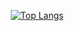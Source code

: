 <p align="center">
  <a href="https://github.com/anuraghazra/github-readme-stats"><img src="https://github-readme-stats.vercel.app/api/top-langs/?username=hadialqattan&theme=react&layout=compact&langs_count=10" alt="Top Langs"></a>
</p>
